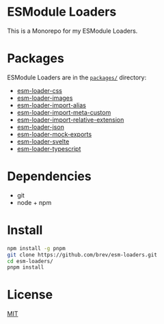 # ESModule Loaders

This is a Monorepo for my ESModule Loaders.

# Packages

ESModule Loaders are in the [`packages/`][packages] directory:

- [esm-loader-css][esm-loader-css]
- [esm-loader-images][esm-loader-images]
- [esm-loader-import-alias][esm-loader-import-alias]
- [esm-loader-import-meta-custom][esm-loader-import-meta-custom]
- [esm-loader-import-relative-extension][esm-loader-import-relative-extension]
- [esm-loader-json][esm-loader-json]
- [esm-loader-mock-exports][esm-loader-mock-exports]
- [esm-loader-svelte][esm-loader-svelte]
- [esm-loader-typescript][esm-loader-typescript]

# Dependencies

- git
- node + npm

# Install

```sh
npm install -g pnpm
git clone https://github.com/brev/esm-loaders.git
cd esm-loaders/
pnpm install
```

# License

[MIT][mit-license]

[esm-loader-css]: https://github.com/brev/esm-loaders/tree/main/packages/esm-loader-css#readme
[esm-loader-images]: https://github.com/brev/esm-loaders/tree/main/packages/esm-loader-images#readme
[esm-loader-import-alias]: https://github.com/brev/esm-loaders/tree/main/packages/esm-loader-import-alias#readme
[esm-loader-import-meta-custom]: https://github.com/brev/esm-loaders/tree/main/packages/esm-loader-import-meta-custom#readme
[esm-loader-import-relative-extension]: https://github.com/brev/esm-loaders/tree/main/packages/esm-loader-import-relative-extension#readme
[esm-loader-json]: https://github.com/brev/esm-loaders/tree/main/packages/esm-loader-json#readme
[esm-loader-mock-exports]: https://github.com/brev/esm-loaders/tree/main/packages/esm-loader-mock-exports#readme
[esm-loader-svelte]: https://github.com/brev/esm-loaders/tree/main/packages/esm-loader-svelte#readme
[esm-loader-typescript]: https://github.com/brev/esm-loaders/tree/main/packages/esm-loader-typescript#readme
[mit-license]: https://mit-license.org/
[packages]: https://github.com/brev/esm-loaders/tree/main/packages

